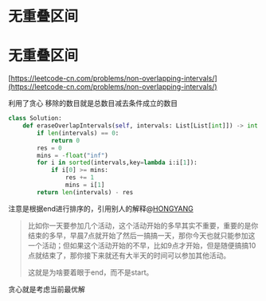 # 无重叠区间


# 无重叠区间

[https://leetcode-cn.com/problems/non-overlapping-intervals/](https://leetcode-cn.com/problems/non-overlapping-intervals/)

利用了贪心 移除的数目就是总数目减去条件成立的数目

```python
class Solution:
    def eraseOverlapIntervals(self, intervals: List[List[int]]) -> int:
        if len(intervals) == 0:
            return 0
        res = 0
        mins = -float("inf")
        for i in sorted(intervals,key=lambda i:i[1]):
            if i[0] >= mins:
                res += 1
                mins = i[1]
        return len(intervals) - res
```

注意是根据end进行排序的，引用别人的解释@[HONGYANG](https://leetcode-cn.com/u/hongyang57/)

> 比如你一天要参加几个活动，这个活动开始的多早其实不重要，重要的是你结束的多早，早晨7点就开始了然后一搞搞一天，那你今天也就只能参加这一个活动；但如果这个活动开始的不早，比如9点才开始，但是随便搞搞10点就结束了，那你接下来就还有大半天的时间可以参加其他活动。
>
> 这就是为啥要着眼于end，而不是start。
>

贪心就是考虑当前最优解


